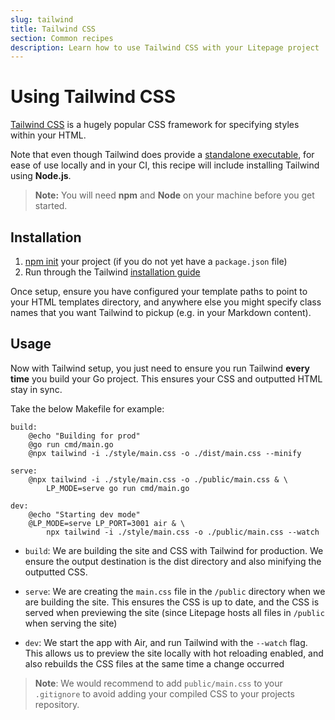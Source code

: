 ```yaml
---
slug: tailwind
title: Tailwind CSS
section: Common recipes
description: Learn how to use Tailwind CSS with your Litepage project
---
```


# Using Tailwind CSS

[Tailwind CSS](https://tailwindcss.com/) is a hugely popular CSS framework for specifying styles within your HTML.

Note that even though Tailwind does provide a [standalone executable](https://tailwindcss.com/blog/standalone-cli), for ease of use locally and in your CI, this recipe will include installing Tailwind using **Node.js**.

> **Note:** You will need **npm** and **Node** on your machine before you get started.

## Installation

1. [npm init](https://docs.npmjs.com/cli/v6/commands/npm-init) your project (if you do not yet have a `package.json` file)
1. Run through the Tailwind [installation guide](https://tailwindcss.com/docs/installation)

Once setup, ensure you have configured your template paths to point to your HTML templates directory, and anywhere else you might specify class names that you want Tailwind to pickup (e.g. in your Markdown content).

## Usage

Now with Tailwind setup, you just need to ensure you run Tailwind **every time** you build your Go project. This ensures your CSS and outputted HTML stay in sync.

Take the below Makefile for example:

```make
build:
	@echo "Building for prod"
	@go run cmd/main.go
	@npx tailwind -i ./style/main.css -o ./dist/main.css --minify

serve:
	@npx tailwind -i ./style/main.css -o ./public/main.css & \
		LP_MODE=serve go run cmd/main.go

dev:
	@echo "Starting dev mode"
	@LP_MODE=serve LP_PORT=3001 air & \
		npx tailwind -i ./style/main.css -o ./public/main.css --watch
```

- `build`: We are building the site and CSS with Tailwind for production. We ensure the output destination is the dist directory and also minifying the outputted CSS.

- `serve`: We are creating the `main.css` file in the `/public` directory when we are building the site. This ensures the CSS is up to date, and the CSS is served when previewing the site (since Litepage hosts all files in `/public` when serving the site)

- `dev`: We start the app with Air, and run Tailwind with the `--watch` flag. This allows us to preview the site locally with hot reloading enabled, and also rebuilds the CSS files at the same time a change occurred

> **Note**: We would recommend to add `public/main.css` to your `.gitignore` to avoid adding your compiled CSS to your projects repository.
